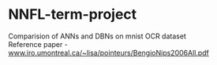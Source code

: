 # NNFL-term-project
Comparision of ANNs and DBNs on mnist OCR dataset  
Reference paper - www.iro.umontreal.ca/~lisa/pointeurs/BengioNips2006All.pdf
